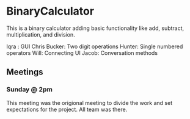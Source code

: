 # BinaryCalculator
This is a binary calculator adding basic functionality like add, subtract, multiplication, and division.

Iqra : GUI
Chris Bucker: Two digit operations
Hunter: Single numbered operators
Will: Connecting UI
Jacob: Conversation methods

## Meetings
### Sunday @ 2pm
This meeting was the origional meeting to divide the work and set expectations for the project.
All team was there.
